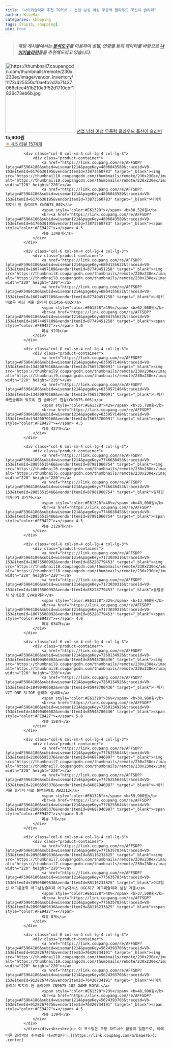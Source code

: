 ```yaml
---
title: "나이키슬리퍼 추천 TOP10 - 선업 남성 여성 무중력 클라우드 푹신이 슬리퍼"
author: WiseMan
categories: shopping
tags: [Top10, shopping]
pin: true
---
```


> ##### 해당 게시물에서는 [**분석도구**](https://itemscout.io/)를 이용하여 **성별**, **연령별** 등의 데이터를 바탕으로 [**나이키슬리퍼**](https://link.coupang.com/a/baae76)들을 추천해드리고 있습니다.
<div class="container"><div class="row">
            <div class="col-6 col-sm-4 col-lg-4 col-lg-3">
                <div class="product-container">
                    <a href="https://link.coupang.com/re/AFFSDP?lptag=AF5964186&subid=wiseman1214&pageKey=7116469984&traceid=V0-153&itemId=18130172511&vendorItemId=85280947881" target="_blank"><img src="https://thumbnail7.coupangcdn.com/thumbnails/remote/230x230ex/image/vendor_inventory/1173/425550cf0aefb2d2b7f437066efee451b210a9f52d1710cbf1826c73eb6b.jpg" alt="https://thumbnail7.coupangcdn.com/thumbnails/remote/230x230ex/image/vendor_inventory/1173/425550cf0aefb2d2b7f437066efee451b210a9f52d1710cbf1826c73eb6b.jpg" width="220" height="220"></a>
                    <a href="https://link.coupang.com/re/AFFSDP?lptag=AF5964186&subid=wiseman1214&pageKey=7116469984&traceid=V0-153&itemId=18130172511&vendorItemId=85280947881" target="_blank">선업 남성 여성 무중력 클라우드 푹신이 슬리퍼</a>
                    <span style="color:#E61328"></span> <b>15,900원</b>
                    <br><a href="https://link.coupang.com/re/AFFSDP?lptag=AF5964186&subid=wiseman1214&pageKey=7116469984&traceid=V0-153&itemId=18130172511&vendorItemId=85280947881" target="_blank"><span style="color:#FE9427">★</span> 4.5
                    리뷰 1574개</a>
                </div>
            </div>
            
            <div class="col-6 col-sm-4 col-lg-4 col-lg-3">
                <div class="product-container">
                    <a href="https://link.coupang.com/re/AFFSDP?lptag=AF5964186&subid=wiseman1214&pageKey=4806043589&traceid=V0-153&itemId=6176630195&vendorItemId=73873560783" target="_blank"><img src="https://thumbnail10.coupangcdn.com/thumbnails/remote/230x230ex/image/vendor_inventory/0e2c/a3f90b808a6d79113325d3d3f80d71e40541e04b6fbb26ba24dcfef19519.jpg" alt="https://thumbnail10.coupangcdn.com/thumbnails/remote/230x230ex/image/vendor_inventory/0e2c/a3f90b808a6d79113325d3d3f80d71e40541e04b6fbb26ba24dcfef19519.jpg" width="220" height="220"></a>
                    <a href="https://link.coupang.com/re/AFFSDP?lptag=AF5964186&subid=wiseman1214&pageKey=4806043589&traceid=V0-153&itemId=6176630195&vendorItemId=73873560783" target="_blank">나이키 빅토리 원 슬라이드 CN9675_002</a>
                    <span style="color:#E61328"></span> <b>30,520원</b>
                    <br><a href="https://link.coupang.com/re/AFFSDP?lptag=AF5964186&subid=wiseman1214&pageKey=4806043589&traceid=V0-153&itemId=6176630195&vendorItemId=73873560783" target="_blank"><span style="color:#FE9427">★</span> 4.5
                    리뷰 1348개</a>
                </div>
            </div>
            
            <div class="col-6 col-sm-4 col-lg-4 col-lg-3">
                <div class="product-container">
                    <a href="https://link.coupang.com/re/AFFSDP?lptag=AF5964186&subid=wiseman1214&pageKey=6804155622&traceid=V0-153&itemId=16074497109&vendorItemId=87749451258" target="_blank"><img src="https://thumbnail8.coupangcdn.com/thumbnails/remote/230x230ex/image/vendor_inventory/05db/3645829e36299571f1f834e5a9d8154b28ecda1be36f2dbb83bcb46d770d.jpg" alt="https://thumbnail8.coupangcdn.com/thumbnails/remote/230x230ex/image/vendor_inventory/05db/3645829e36299571f1f834e5a9d8154b28ecda1be36f2dbb83bcb46d770d.jpg" width="220" height="220"></a>
                    <a href="https://link.coupang.com/re/AFFSDP?lptag=AF5964186&subid=wiseman1214&pageKey=6804155622&traceid=V0-153&itemId=16074497109&vendorItemId=87749451258" target="_blank">나이키 버로우 패딩 겨울 슬리퍼 DC1456-002</a>
                    <span style="color:#E61328">49%</span> <b>62,000원</b>
                    <br><a href="https://link.coupang.com/re/AFFSDP?lptag=AF5964186&subid=wiseman1214&pageKey=6804155622&traceid=V0-153&itemId=16074497109&vendorItemId=87749451258" target="_blank"><span style="color:#FE9427">★</span> 5.0
                    리뷰 92개</a>
                </div>
            </div>
            
            <div class="col-6 col-sm-4 col-lg-4 col-lg-3">
                <div class="product-container">
                    <a href="https://link.coupang.com/re/AFFSDP?lptag=AF5964186&subid=wiseman1214&pageKey=6359571484&traceid=V0-153&itemId=13420070168&vendorItemId=75653780091" target="_blank"><img src="https://thumbnail9.coupangcdn.com/thumbnails/remote/230x230ex/image/vendor_inventory/9df0/f03b7e25cb4cb5d734277d4448c2c920dae10c0f33d6ade55964ab7ff92c.jpg" alt="https://thumbnail9.coupangcdn.com/thumbnails/remote/230x230ex/image/vendor_inventory/9df0/f03b7e25cb4cb5d734277d4448c2c920dae10c0f33d6ade55964ab7ff92c.jpg" width="220" height="220"></a>
                    <a href="https://link.coupang.com/re/AFFSDP?lptag=AF5964186&subid=wiseman1214&pageKey=6359571484&traceid=V0-153&itemId=13420070168&vendorItemId=75653780091" target="_blank">나이키 국민슬리퍼 빅토리 원 슬라이드 흰검(CN9675-005)</a>
                    <span style="color:#E61328">42%</span> <b>35,780원</b>
                    <br><a href="https://link.coupang.com/re/AFFSDP?lptag=AF5964186&subid=wiseman1214&pageKey=6359571484&traceid=V0-153&itemId=13420070168&vendorItemId=75653780091" target="_blank"><span style="color:#FE9427">★</span> 4.5
                    리뷰 427개</a>
                </div>
            </div>
            
            <div class="col-6 col-sm-4 col-lg-4 col-lg-3">
                <div class="product-container">
                    <a href="https://link.coupang.com/re/AFFSDP?lptag=AF5964186&subid=wiseman1214&pageKey=7746638453&traceid=V0-153&itemId=20855515466&vendorItemId=87981060754" target="_blank"><img src="https://thumbnail6.coupangcdn.com/thumbnails/remote/230x230ex/image/vendor_inventory/9e00/d8ffe7d4f6d06dc03aa62842650ead2ba97c0ab2e469dec71b3c978957c8.png" alt="https://thumbnail6.coupangcdn.com/thumbnails/remote/230x230ex/image/vendor_inventory/9e00/d8ffe7d4f6d06dc03aa62842650ead2ba97c0ab2e469dec71b3c978957c8.png" width="220" height="220"></a>
                    <a href="https://link.coupang.com/re/AFFSDP?lptag=AF5964186&subid=wiseman1214&pageKey=7746638453&traceid=V0-153&itemId=20855515466&vendorItemId=87981060754" target="_blank">알타핏 리커버리 슬리퍼</a>
                    <span style="color:#E61328">40%</span> <b>49,000원</b>
                    <br><a href="https://link.coupang.com/re/AFFSDP?lptag=AF5964186&subid=wiseman1214&pageKey=7746638453&traceid=V0-153&itemId=20855515466&vendorItemId=87981060754" target="_blank"><span style="color:#FE9427">★</span> 4.5
                    리뷰 2129개</a>
                </div>
            </div>
            
            <div class="col-6 col-sm-4 col-lg-4 col-lg-3">
                <div class="product-container">
                    <a href="https://link.coupang.com/re/AFFSDP?lptag=AF5964186&subid=wiseman1214&pageKey=7173039316&traceid=V0-153&itemId=18075580992&vendorItemId=85228779453" target="_blank"><img src="https://thumbnail10.coupangcdn.com/thumbnails/remote/230x230ex/image/vendor_inventory/3e59/5dfbcb4f04a6b87e02753c1e0c5ef95bdb1b2cc100ba05e319bb2eae56a0.png" alt="https://thumbnail10.coupangcdn.com/thumbnails/remote/230x230ex/image/vendor_inventory/3e59/5dfbcb4f04a6b87e02753c1e0c5ef95bdb1b2cc100ba05e319bb2eae56a0.png" width="220" height="220"></a>
                    <a href="https://link.coupang.com/re/AFFSDP?lptag=AF5964186&subid=wiseman1214&pageKey=7173039316&traceid=V0-153&itemId=18075580992&vendorItemId=85228779453" target="_blank">글램공식 남녀공용 EVA슬리퍼</a>
                    <span style="color:#E61328">32%</span> <b>13,900원</b>
                    <br><a href="https://link.coupang.com/re/AFFSDP?lptag=AF5964186&subid=wiseman1214&pageKey=7173039316&traceid=V0-153&itemId=18075580992&vendorItemId=85228779453" target="_blank"><span style="color:#FE9427">★</span> 4.0
                    리뷰 634개</a>
                </div>
            </div>
            
            <div class="col-6 col-sm-4 col-lg-4 col-lg-3">
                <div class="product-container">
                    <a href="https://link.coupang.com/re/AFFSDP?lptag=AF5964186&subid=wiseman1214&pageKey=7260134926&traceid=V0-153&itemId=18490406682&vendorItemId=85948786436" target="_blank"><img src="https://thumbnail8.coupangcdn.com/thumbnails/remote/230x230ex/image/vendor_inventory/e8f0/20831124cf6b16a2964cc03d1bd942516338b2a782688e684133c969cfc2.jpg" alt="https://thumbnail8.coupangcdn.com/thumbnails/remote/230x230ex/image/vendor_inventory/e8f0/20831124cf6b16a2964cc03d1bd942516338b2a782688e684133c969cfc2.jpg" width="220" height="220"></a>
                    <a href="https://link.coupang.com/re/AFFSDP?lptag=AF5964186&subid=wiseman1214&pageKey=7260134926&traceid=V0-153&itemId=18490406682&vendorItemId=85948786436" target="_blank">나이키 VCT ONE SLIDE 슬리퍼 실내화</a>
                    <span style="color:#E61328">36%</span> <b>38,900원</b>
                    <br><a href="https://link.coupang.com/re/AFFSDP?lptag=AF5964186&subid=wiseman1214&pageKey=7260134926&traceid=V0-153&itemId=18490406682&vendorItemId=85948786436" target="_blank"><span style="color:#FE9427">★</span> 5.0
                    리뷰 158개</a>
                </div>
            </div>
            
            <div class="col-6 col-sm-4 col-lg-4 col-lg-3">
                <div class="product-container">
                    <a href="https://link.coupang.com/re/AFFSDP?lptag=AF5964186&subid=wiseman1214&pageKey=7776255644&traceid=V0-153&itemId=21006595376&vendorItemId=84687946997" target="_blank"><img src="https://thumbnail7.coupangcdn.com/thumbnails/remote/230x230ex/image/vendor_inventory/7040/55f588f09a6cdc60732c33d629a45acc18538d8a6dab82c14976d5de2513.jpg" alt="https://thumbnail7.coupangcdn.com/thumbnails/remote/230x230ex/image/vendor_inventory/7040/55f588f09a6cdc60732c33d629a45acc18538d8a6dab82c14976d5de2513.jpg" width="220" height="220"></a>
                    <a href="https://link.coupang.com/re/AFFSDP?lptag=AF5964186&subid=wiseman1214&pageKey=7776255644&traceid=V0-153&itemId=21006595376&vendorItemId=84687946997" target="_blank">나이키 겨울 슬리퍼 버로 블랙화이트 AW3312</a>
                    <span style="color:#E61328"></span> <b>59,900원</b>
                    <br><a href="https://link.coupang.com/re/AFFSDP?lptag=AF5964186&subid=wiseman1214&pageKey=7776255644&traceid=V0-153&itemId=21006595376&vendorItemId=84687946997" target="_blank"><span style="color:#FE9427">★</span> 5.0
                    리뷰 7개</a>
                </div>
            </div>
            
            <div class="col-6 col-sm-4 col-lg-4 col-lg-3">
                <div class="product-container">
                    <a href="https://link.coupang.com/re/AFFSDP?lptag=AF5964186&subid=wiseman1214&pageKey=7756357834&traceid=V0-153&itemId=20905869636&vendorItemId=88116233825" target="_blank"><img src="https://thumbnail7.coupangcdn.com/thumbnails/remote/230x230ex/image/vendor_inventory/2000/93fc2ec76b6ca26bb588e32b774d44a5c805a202e18d8a4560c008c69974.jpg" alt="https://thumbnail7.coupangcdn.com/thumbnails/remote/230x230ex/image/vendor_inventory/2000/93fc2ec76b6ca26bb588e32b774d44a5c805a202e18d8a4560c008c69974.jpg" width="220" height="220"></a>
                    <a href="https://link.coupang.com/re/AFFSDP?lptag=AF5964186&subid=wiseman1214&pageKey=7756357834&traceid=V0-153&itemId=20905869636&vendorItemId=88116233825" target="_blank">어그털신 어그운동화 어그남성슬리퍼 어그남자부츠 UGG직구 어그퍼슬리퍼 남성 겨울</a>
                    <span style="color:#E61328">40%</span> <b>37,500원</b>
                    <br><a href="https://link.coupang.com/re/AFFSDP?lptag=AF5964186&subid=wiseman1214&pageKey=7756357834&traceid=V0-153&itemId=20905869636&vendorItemId=88116233825" target="_blank"><span style="color:#FE9427">★</span> 
                    리뷰 0개</a>
                </div>
            </div>
            
            <div class="col-6 col-sm-4 col-lg-4 col-lg-3">
                <div class="product-container">
                    <a href="https://link.coupang.com/re/AFFSDP?lptag=AF5964186&subid=wiseman1214&pageKey=5624393703&traceid=V0-153&itemId=9128267475&vendorItemId=76420734191" target="_blank"><img src="https://thumbnail10.coupangcdn.com/thumbnails/remote/230x230ex/image/vendor_inventory/03c2/b0b5001a594a82cbc0bcb279e8c5407b8251943fb98fb4f9c1b03d96ac42.jpg" alt="https://thumbnail10.coupangcdn.com/thumbnails/remote/230x230ex/image/vendor_inventory/03c2/b0b5001a594a82cbc0bcb279e8c5407b8251943fb98fb4f9c1b03d96ac42.jpg" width="220" height="220"></a>
                    <a href="https://link.coupang.com/re/AFFSDP?lptag=AF5964186&subid=wiseman1214&pageKey=5624393703&traceid=V0-153&itemId=9128267475&vendorItemId=76420734191" target="_blank">나이키 슬리퍼 빅토리 원 슬라이드 CN9675-102 GAME ROYAL</a>
                    <span style="color:#E61328">29%</span> <b>40,900원</b>
                    <br><a href="https://link.coupang.com/re/AFFSDP?lptag=AF5964186&subid=wiseman1214&pageKey=5624393703&traceid=V0-153&itemId=9128267475&vendorItemId=76420734191" target="_blank"><span style="color:#FE9427">★</span> 4.5
                    리뷰 139개</a>
                </div>
            </div>
            </div></div><br><br>[👉 이 포스팅은 쿠팡 파트너스 활동의 일환으로, 이에 따른 일정액의 수수료를 제공받습니다.](https://link.coupang.com/a/baae76){: .center}